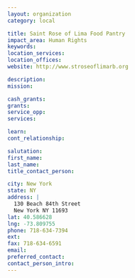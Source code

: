 ```yaml
---
layout: organization
category: local

title: Saint Rose of Lima Food Pantry
impact_area: Human Rights
keywords: 
location_services: 
location_offices: 
website: http://www.stroseoflimarb.org

description: 
mission: 

cash_grants: 
grants: 
service_opp: 
services: 

learn: 
cont_relationship: 

salutation: 
first_name: 
last_name: 
title_contact_person: 

city: New York
state: NY
address: |
  130 Beach 84th Street  
  New York NY 11693
lat: 40.586628
lng: -73.809755
phone: 718-634-7394
ext: 
fax: 718-634-6591
email: 
preferred_contact: 
contact_person_intro: 
---
```

